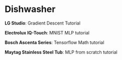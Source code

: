 Dishwasher
====


**LG Studio**: Gradient Descent Tutorial

<!--- **GE Profile**: Gradient Descent Answers -->

**Electrolux IQ-Touch**: MNIST MLP tutorial

**Bosch Ascenta Series**: Tensorflow Math tutorial

**Maytag Stainless Steel Tub**: MLP from scratch tutorial

<!-- **Bosch 800 Series**: MLP from scratch answers -->
